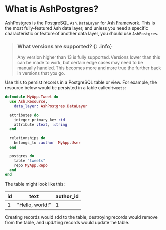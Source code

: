 <!--
SPDX-FileCopyrightText: 2020 Zach Daniel

SPDX-License-Identifier: MIT
-->

# What is AshPostgres?

AshPostgres is the PostgreSQL `Ash.DataLayer` for [Ash Framework](https://hexdocs.pm/ash). This is the most fully-featured Ash data layer, and unless you need a specific characteristic or feature of another data layer, you should use `AshPostgres`.

> ### What versions are supported? {: .info}
>
> Any version higher than 13 is fully supported. Versions lower than this can be made to work, but certain edge cases may need to be manually handled. This becomes more and more true the further back in versions that you go.

Use this to persist records in a PostgreSQL table or view. For example, the resource below would be persisted in a table called `tweets`:

```elixir
defmodule MyApp.Tweet do
  use Ash.Resource,
    data_layer: AshPostgres.DataLayer

  attributes do
    integer_primary_key :id
    attribute :text, :string
  end

  relationships do
    belongs_to :author, MyApp.User
  end

  postgres do
    table "tweets"
    repo MyApp.Repo
  end
end
```

The table might look like this:

| id  | text            | author_id |
| --- | --------------- | --------- |
| 1   | "Hello, world!" | 1         |

Creating records would add to the table, destroying records would remove from the table, and updating records would update the table.
